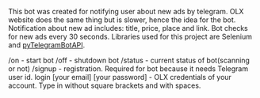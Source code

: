 This bot was created for notifying user about new ads by telegram. OLX website does the same thing but is slower, hence the idea for the bot. Notification about new ad includes: title, price, place and link. Bot checks for new ads every 30 seconds. Libraries used for this project are Selenium and [pyTelegramBotAPI](https://github.com/eternnoir/pyTelegramBotAPI).

/on - start bot
/off - shutdown bot
/status - current status of bot(scanning or not)
/signup - registration. Required for bot because it needs Telegram user id.
login [your email] [your password] - OLX credentials of your account. Type in without square brackets and with spaces.
